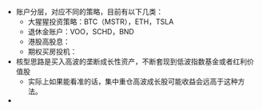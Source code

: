 - 账户分层，对应不同的策略，目前有以下几类：
	- 大猩猩投资策略：BTC（MSTR），ETH，TSLA
	- 退休金账户：VOO，SCHD，BND
	- 港股高股息：
	- 期权买房投机：
- 核型思路是买入高波的垄断成长性资产，不断套现到低波指数基金或者红利价值股
	- 实际上如果能看准的话，集中重仓高波成长股可能收益会远高于这种方法。
-